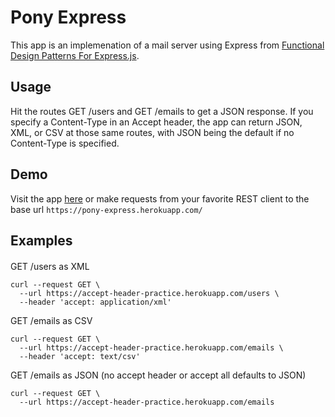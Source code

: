 # Pony Express

This app is an implemenation of a mail server using Express from [Functional Design Patterns For Express.js](https://jonathanleemartin.com/books/).

## Usage

Hit the routes GET /users and GET /emails to get a JSON response. If you specify a Content-Type in an Accept header, the app can return JSON, XML, or CSV at those same routes, with JSON being the default if no Content-Type is specified.

## Demo

Visit the app [here](https://pony-express.herokuapp.com/) or make requests from your favorite REST client to the base url `https://pony-express.herokuapp.com/`

## Examples

#### 

GET /users as XML

```
curl --request GET \
  --url https://accept-header-practice.herokuapp.com/users \
  --header 'accept: application/xml'
```

GET /emails as CSV

```
curl --request GET \
  --url https://accept-header-practice.herokuapp.com/emails \
  --header 'accept: text/csv'
```
GET /emails as JSON (no accept header or accept all defaults to JSON)

```
curl --request GET \
  --url https://accept-header-practice.herokuapp.com/emails
```
